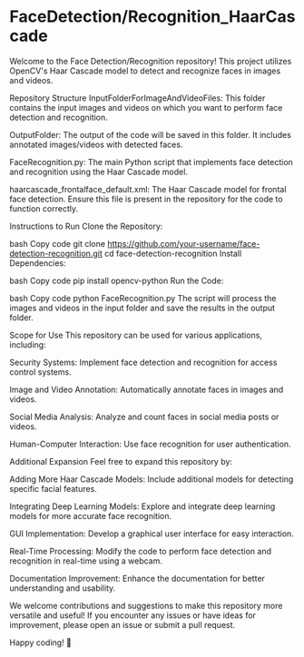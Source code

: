 # FaceDetection/Recognition_HaarCascade
Welcome to the Face Detection/Recognition repository! This project utilizes OpenCV's Haar Cascade model to detect and recognize faces in images and videos.

Repository Structure
InputFolderForImageAndVideoFiles: This folder contains the input images and videos on which you want to perform face detection and recognition.

OutputFolder: The output of the code will be saved in this folder. It includes annotated images/videos with detected faces.

FaceRecognition.py: The main Python script that implements face detection and recognition using the Haar Cascade model.

haarcascade_frontalface_default.xml: The Haar Cascade model for frontal face detection. Ensure this file is present in the repository for the code to function correctly.

Instructions to Run
Clone the Repository:

bash
Copy code
git clone https://github.com/your-username/face-detection-recognition.git
cd face-detection-recognition
Install Dependencies:

bash
Copy code
pip install opencv-python
Run the Code:

bash
Copy code
python FaceRecognition.py
The script will process the images and videos in the input folder and save the results in the output folder.

Scope for Use
This repository can be used for various applications, including:

Security Systems: Implement face detection and recognition for access control systems.

Image and Video Annotation: Automatically annotate faces in images and videos.

Social Media Analysis: Analyze and count faces in social media posts or videos.

Human-Computer Interaction: Use face recognition for user authentication.

Additional Expansion
Feel free to expand this repository by:

Adding More Haar Cascade Models: Include additional models for detecting specific facial features.

Integrating Deep Learning Models: Explore and integrate deep learning models for more accurate face recognition.

GUI Implementation: Develop a graphical user interface for easy interaction.

Real-Time Processing: Modify the code to perform face detection and recognition in real-time using a webcam.

Documentation Improvement: Enhance the documentation for better understanding and usability.

We welcome contributions and suggestions to make this repository more versatile and useful! If you encounter any issues or have ideas for improvement, please open an issue or submit a pull request.

Happy coding! 🚀
